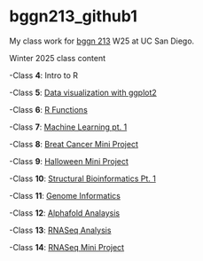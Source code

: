 # bggn213_github1
My class work for [bggn 213](https://bioboot.github.io/bggn213_W25/) W25 at UC San Diego. 


Winter 2025 class content

-Class **4**: Intro to R

-Class **5**: [Data visualization with ggplot2](https://github.com/Bibaxter/bggn213_github/blob/main/Class5/class5.qmd)

-Class **6**: [R Functions](https://github.com/Bibaxter/bggn213_github/blob/main/Class%206/class%206%20lab.qmd) 

-Class **7**: [Machine Learning pt. 1](https://github.com/Bibaxter/bggn213_github/blob/main/Class7/class%207%20lab.qmd)

-Class **8**: [Breat Cancer Mini Project](https://github.com/Bibaxter/bggn213_github/blob/main/Class8/Class%208%20Breast%20cancer%20mini%20project.qmd)

-Class **9**: [Halloween Mini Project](https://github.com/Bibaxter/bggn213_github/blob/main/Class9/class%209.qmd)

-Class **10**: [Structural Bioinformatics Pt. 1](https://github.com/Bibaxter/bggn213_github/blob/main/Class10/class%2010.qmd)

-Class **11**: [Genome Informatics](https://github.com/Bibaxter/bggn213_github/blob/main/Class11/week%2011.qmd)

-Class **12**: [Alphafold Analaysis](https://github.com/Bibaxter/bggn213_github/blob/main/Class12/class%2012.qmd)

-Class **13**: [RNASeq Analysis](https://github.com/Bibaxter/bggn213_github/blob/main/Class13/class%2013%20lab%20report.qmd)

-Class **14**: [RNASeq Mini Project](https://github.com/Bibaxter/bggn213_github/blob/main/Class14/Class%2014%20RNASeq%20mini%20project.qmd)

